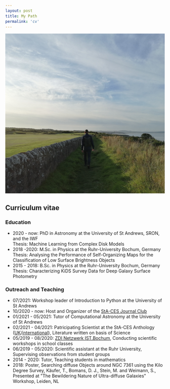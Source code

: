 ```yaml
---
layout: post
title: My Path
permalink: 'cv'
---
```

[<img src="/images/golf.jpg" class="fit image">](/cv)

## Curriculum vitae

### Education
+ 2020 - now: PhD in Astronomy at the University of St&nbsp;Andrews, SRON, and the IWF  
Thesis: Machine Learning from Complex Disk Models
+ 2018 -2020: M.Sc. in Physics at the Ruhr-University Bochum, Germany  
Thesis: Analysing the Performance of Self-Organizing Maps for the Classification of Low Surface Brightness Objects
+ 2015 - 2018: B.Sc. in Physics at the Ruhr-University Bochum, Germany  
Thesis: Characterizing KiDS Survey Data for Deep Galaxy Surface Photometry 

### Outreach and Teaching
+ 07/2021: Workshop leader of Introduction to Python at the University of St Andrews
+ 10/2020 - now: Host and Organizer of the [StA-CES Journal Club](https://exoplanets.wp.st-andrews.ac.uk/talks-and-journal-club/journal-club/)
+ 01/2021 - 05/2021: Tutor of Computational Astronomy at the University of St Andrews
+ 02/2021 - 04/2021: Patricipating Scientist at the StA-CES Anthology ([UK](http://www.guardbridgebooks.co.uk/shop/index.php?rt=product/product&product_id=146)/[international](https://www.amazon.com/dp/1911486659/ref=cm_sw_r_tw_dp_50NPNF38GECRC55RJBC5)), Literature written on basis of Science
+ 05/2019 - 08/2020: [ZDI  Netzwerk  IST.Bochum](https://www.ist-bochum.org/),  Conducting scientific workshops in school classes
+ 06/2019 - 05/2020: Scientific assistant at the Ruhr University, Supervising observations from student groups 
+ 2014 - 2020: Tutor, Teaching students in mathematics
+ 2018: Poster, Searching diffuse Objects around NGC 7361 using the Kilo Degree Survey, Käufer, T., Bomans, D. J., Stein, M. and Weimann, S., Presented at "The Bewildering Nature of Ultra-diffuse Galaxies" Workshop, Leiden, NL
